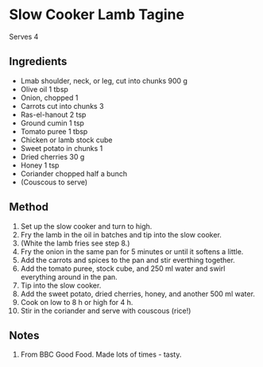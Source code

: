 # Slow Cooker Lamb Tagine

Serves 4

## Ingredients
- Lmab shoulder, neck, or leg, cut into chunks 900 g
- Olive oil 1 tbsp
- Onion, chopped 1
- Carrots cut into chunks 3
- Ras-el-hanout 2 tsp
- Ground cumin 1 tsp
- Tomato puree 1 tbsp
- Chicken or lamb stock cube
- Sweet potato in chunks 1
- Dried cherries 30 g
- Honey 1 tsp
- Coriander chopped half a bunch
- (Couscous to serve)  

## Method
1.  Set up the slow cooker and turn to high.
2.  Fry the lamb in the oil in batches and tip into the slow cooker.
3.  (White the lamb fries see step 8.)
4.  Fry the onion in the same pan for 5 minutes or until it softens a little.
5.  Add the carrots and spices to the pan and stir everthing together.
6.  Add the tomato puree, stock cube, and 250 ml water and swirl everything around in the pan.
7.  Tip into the slow cooker.
8.  Add the sweet potato, dried cherries, honey, and another 500 ml water.
9.  Cook on low to 8 h or high for 4 h.
10.  Stir in the coriander and serve with couscous (rice!) 

## Notes
1. From BBC Good Food.  Made lots of times - tasty.
